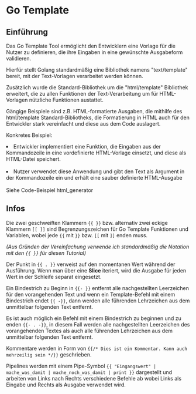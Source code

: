 # Go Template

## Einführung

Das Go Template Tool ermöglicht den Entwicklern eine Vorlage für die Nutzer zu definieren, die ihre Eingaben in eine gewünschte Ausgabeform validieren.

Hierfür stellt Golang standardmäßig eine Bibliothek namens "text/template" bereit, mit der Text-Vorlagen verarbeitet werden können.

Zusätzlich wurde die Standard-Bibliothek um die "html/template" Bibliothek erweitert, die zu allen Funktionen der Text-Verarbeitung um für HTML-Vorlagen nützliche Funktionen austattet.

Gängige Beispiele sind z.B. HTML-formatierte Ausgaben, die mithilfe des html/template Standard-Bibliotheks, die Formatierung in HTML auch für den Entwickler stark vereinfacht und diese aus dem Code auslagert.

Konkretes Beispiel:

<li>Entwickler implementiert eine Funktion, die Eingaben aus der Kommandozeile in eine vordefinierte HTML-Vorlage einsetzt, und diese als HTML-Datei speichert.
<br><br>
<li>Nutzer verwendet diese Anwendung und gibt den Text als Argument in der Kommandozeile ein und erhält eine sauber definierte HTML-Ausgabe
<br><br>
Siehe Code-Beispiel html_generator

## Infos

Die zwei geschweiften Klammern `{{ }}` bzw. alternativ zwei eckige Klammern `[[ ]]` sind Begrenzungszeichen für Go Template Funktionen und Variablen, wobei jede `{{` mit `}}` bzw. `[[` mit `]]` enden muss.

_(Aus Gründen der Vereinfachung verwende ich standardmäßig die Notation mit den `{{ }}` für diesen Tutorial)_

Der Punkt in `{{ . }}` verweist auf den momentanen Wert während der Ausführung. Wenn man über eine **Slice** iteriert, wird die Ausgabe für jeden Wert in der Schleife separat eingesetzt.

Ein Bindestrich zu Beginn in `{{- }}` entfernt alle nachgestellten Leerzeichen für den vorangehenden Text und wenn ein Template-Befehl mit einem Bindestrich endet `{{ -}}`, dann werden alle führenden Lehrzeichen aus dem unmittelbar folgenden Text entfernt.

Es ist auch möglich ein Befehl mit einem Bindestrich zu beginnen und zu enden `{{- . -}}`, in diesem Fall werden alle nachgestellten Leerzeichen des vorangehenden Textes als auch alle führenden Lehrzeichen aus dem unmittelbar folgenden Text entfernt.

Kommentare werden in Form von `{{/* Dies ist ein Kommentar. Kann auch mehrzeilig sein */}}` geschrieben.

Pipelines werden mit einem Pipe-Symbol `{{ "Eingangswert" | mache_was_damit | mache_noch_was_damit | print }}` dargestellt und arbeiten von Links nach Rechts verschiedene Befehle ab wobei Links als Eingabe und Rechts als Ausgabe verwendet wird.
